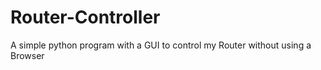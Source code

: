# Router-Controller

A simple python program with a GUI to control my Router without using a Browser

